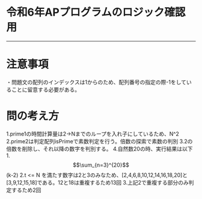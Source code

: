 # 令和6年APプログラムのロジック確認用
***

# 注意事項
・問題文の配列のインデックスは1からのため、配列番号の指定の際-1をしていることに留意する必要がある。

# 問の考え方
1.prime1の時間計算量は2→Nまでのループを入れ子にしているため、N^2
2.prime2は判定配列isPrimeで素数判定を行う。倍数の探索で素数の判別
3.2の倍数を削除し、それ以降の数字を判別する。
4.自然数20の時、実行結果は以下
  1.$$\sum_{n=3}^{20}$$(k-2)
  2.t <= N を満たす数字は2と3のみなため、[2,4,6,8,10,12,14,16,18,20]と[3,9,12,15,18]である。12と18は重複するため13回
  3.上記2で重複する部分のみ判定するため2回